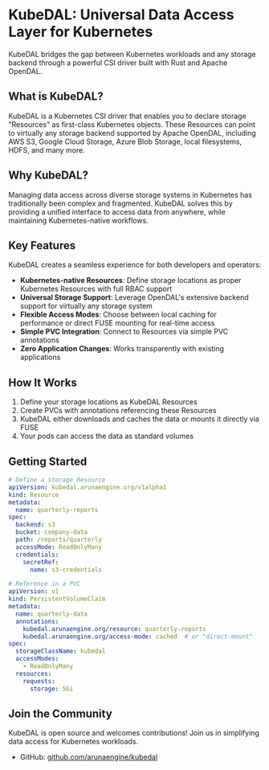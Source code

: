 # KubeDAL: Universal Data Access Layer for Kubernetes

KubeDAL bridges the gap between Kubernetes workloads and any storage backend through a powerful CSI driver built with Rust and Apache OpenDAL.

## What is KubeDAL?

KubeDAL is a Kubernetes CSI driver that enables you to declare storage "Resources" as first-class Kubernetes objects. These Resources can point to virtually any storage backend supported by Apache OpenDAL, including AWS S3, Google Cloud Storage, Azure Blob Storage, local filesystems, HDFS, and many more.

## Why KubeDAL?

Managing data access across diverse storage systems in Kubernetes has traditionally been complex and fragmented. KubeDAL solves this by providing a unified interface to access data from anywhere, while maintaining Kubernetes-native workflows.

## Key Features

KubeDAL creates a seamless experience for both developers and operators:

- **Kubernetes-native Resources**: Define storage locations as proper Kubernetes Resources with full RBAC support
- **Universal Storage Support**: Leverage OpenDAL's extensive backend support for virtually any storage system
- **Flexible Access Modes**: Choose between local caching for performance or direct FUSE mounting for real-time access
- **Simple PVC Integration**: Connect to Resources via simple PVC annotations
- **Zero Application Changes**: Works transparently with existing applications

## How It Works

1. Define your storage locations as KubeDAL Resources
2. Create PVCs with annotations referencing these Resources
3. KubeDAL either downloads and caches the data or mounts it directly via FUSE
4. Your pods can access the data as standard volumes

## Getting Started

```yaml
# Define a storage Resource
apiVersion: kubedal.arunaengine.org/v1alpha1
kind: Resource
metadata:
  name: quarterly-reports
spec:
  backend: s3
  bucket: company-data
  path: /reports/quarterly
  accessMode: ReadOnlyMany
  credentials:
    secretRef:
      name: s3-credentials
```

```yaml
# Reference in a PVC
apiVersion: v1
kind: PersistentVolumeClaim
metadata:
  name: quarterly-data
  annotations:
    kubedal.arunaengine.org/resource: quarterly-reports
    kubedal.arunaengine.org/access-mode: cached  # or "direct-mount"
spec:
  storageClassName: kubedal
  accessModes:
    - ReadOnlyMany
  resources:
    requests:
      storage: 5Gi
```

## Join the Community

KubeDAL is open source and welcomes contributions! Join us in simplifying data access for Kubernetes workloads.

- GitHub: [github.com/arunaengine/kubedal](https://github.com/arunaengine/kubedal)
